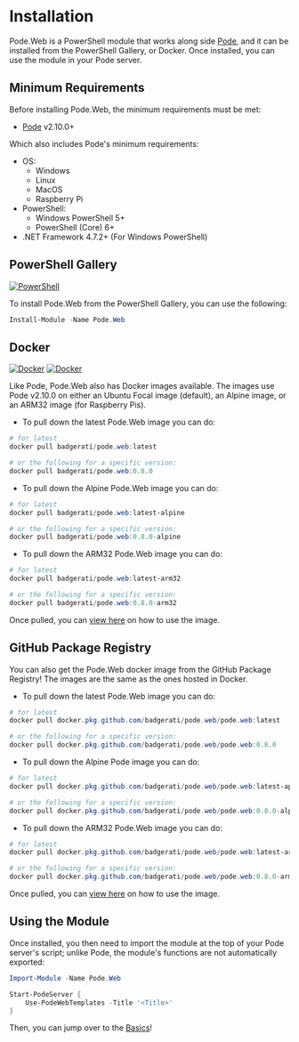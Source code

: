# Installation

Pode.Web is a PowerShell module that works along side [Pode](https://github.com/Badgerati/Pode), and it can be installed from the PowerShell Gallery, or Docker. Once installed, you can use the module in your Pode server.

## Minimum Requirements

Before installing Pode.Web, the minimum requirements must be met:

* [Pode](https://github.com/Badgerati/Pode) v2.10.0+

Which also includes Pode's minimum requirements:
* OS:
    * Windows
    * Linux
    * MacOS
    * Raspberry Pi
* PowerShell:
    * Windows PowerShell 5+
    * PowerShell (Core) 6+
* .NET Framework 4.7.2+ (For Windows PowerShell)

## PowerShell Gallery

[![PowerShell](https://img.shields.io/powershellgallery/dt/pode.web.svg?label=Downloads&colorB=085298)](https://www.powershellgallery.com/packages/Pode.Web)

To install Pode.Web from the PowerShell Gallery, you can use the following:

```powershell
Install-Module -Name Pode.Web
```

## Docker

[![Docker](https://img.shields.io/docker/stars/badgerati/pode.web.svg?label=Stars)](https://hub.docker.com/r/badgerati/pode.web/)
[![Docker](https://img.shields.io/docker/pulls/badgerati/pode.web.svg?label=Pulls)](https://hub.docker.com/r/badgerati/pode.web/)

Like Pode, Pode.Web also has Docker images available. The images use Pode v2.10.0 on either an Ubuntu Focal image (default), an Alpine image, or an ARM32 image (for Raspberry Pis).

* To pull down the latest Pode.Web image you can do:

```powershell
# for latest
docker pull badgerati/pode.web:latest

# or the following for a specific version:
docker pull badgerati/pode.web:0.8.0
```

* To pull down the Alpine Pode.Web image you can do:

```powershell
# for latest
docker pull badgerati/pode.web:latest-alpine

# or the following for a specific version:
docker pull badgerati/pode.web:0.8.0-alpine
```

* To pull down the ARM32 Pode.Web image you can do:

```powershell
# for latest
docker pull badgerati/pode.web:latest-arm32

# or the following for a specific version:
docker pull badgerati/pode.web:0.8.0-arm32
```

Once pulled, you can [view here](../../Hosting/Docker) on how to use the image.

## GitHub Package Registry

You can also get the Pode.Web docker image from the GitHub Package Registry! The images are the same as the ones hosted in Docker.

* To pull down the latest Pode.Web image you can do:

```powershell
# for latest
docker pull docker.pkg.github.com/badgerati/pode.web/pode.web:latest

# or the following for a specific version:
docker pull docker.pkg.github.com/badgerati/pode.web/pode.web:0.8.0
```

* To pull down the Alpine Pode image you can do:

```powershell
# for latest
docker pull docker.pkg.github.com/badgerati/pode.web/pode.web:latest-apline

# or the following for a specific version:
docker pull docker.pkg.github.com/badgerati/pode.web/pode.web:0.8.0-alpine
```

* To pull down the ARM32 Pode.Web image you can do:

```powershell
# for latest
docker pull docker.pkg.github.com/badgerati/pode.web/pode.web:latest-arm32

# or the following for a specific version:
docker pull docker.pkg.github.com/badgerati/pode.web/pode.web:0.8.0-arm32
```

Once pulled, you can [view here](../../Hosting/Docker) on how to use the image.

## Using the Module

Once installed, you then need to import the module at the top of your Pode server's script; unlike Pode, the module's functions are not automatically exported:

```powershell
Import-Module -Name Pode.Web

Start-PodeServer {
    Use-PodeWebTemplates -Title '<Title>'
}
```

Then, you can jump over to the [Basics](../../Tutorials/Basics)!
